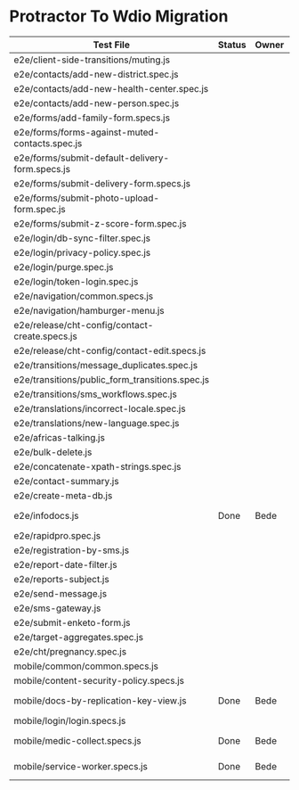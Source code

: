 # Protractor To Wdio Migration

|Test File	|Status	|Owner	|Pull Request Link	|Notes	|
|---	|---	|---	|---	|---	|
|e2e/client-side-transitions/muting.js	|	|	|	|	|
|e2e/contacts/add-new-district.spec.js	|	|	|	|	|
|e2e/contacts/add-new-health-center.spec.js	|	|	|	|	|
|e2e/contacts/add-new-person.spec.js	|	|	|	|	|
|e2e/forms/add-family-form.specs.js	|	|	|	|	|
|e2e/forms/forms-against-muted-contacts.spec.js	|	|	|	|	|
|e2e/forms/submit-default-delivery-form.specs.js	|	|	|	|	|
|e2e/forms/submit-delivery-form.specs.js	|	|	|	|	|
|e2e/forms/submit-photo-upload-form.spec.js	|	|	|	|	|
|e2e/forms/submit-z-score-form.spec.js	|	|	|	|	|
|e2e/login/db-sync-filter.spec.js	|	|	|	|	|
|e2e/login/privacy-policy.spec.js	|	|	|	|	|
|e2e/login/purge.spec.js	|	|	|	|	|
|e2e/login/token-login.spec.js	|	|	|	|	|
|e2e/navigation/common.specs.js	|	|	|	|	|
|e2e/navigation/hamburger-menu.js	|	|	|	|	|
|e2e/release/cht-config/contact-create.specs.js	|	|	|	|	|
|e2e/release/cht-config/contact-edit.specs.js	|	|	|	|	|
|e2e/transitions/message_duplicates.spec.js	|	|	|	|	|
|e2e/transitions/public_form_transitions.spec.js	|	|	|	|	|
|e2e/transitions/sms_workflows.spec.js	|	|	|	|	|
|e2e/translations/incorrect-locale.spec.js	|	|	|	|	|
|e2e/translations/new-language.spec.js	|	|	|	|	|
|e2e/africas-talking.js	|	|	|	|	|
|e2e/bulk-delete.js	|	|	|	|	|
|e2e/concatenate-xpath-strings.spec.js	|	|	|	|	|
|e2e/contact-summary.js	|	|	|	|	|
|e2e/create-meta-db.js	|	|	|	|	|
|e2e/infodocs.js	|Done	| Bede	|https://github.com/medic/cht-core/pull/7318	|	|
|e2e/rapidpro.spec.js	|	|	|	|	|
|e2e/registration-by-sms.js	|	|	|	|	|
|e2e/report-date-filter.js	|	|	|	|	|
|e2e/reports-subject.js	|	|	|	|	|
|e2e/send-message.js	|	|	|	|	|
|e2e/sms-gateway.js	|	|	|	|	|
|e2e/submit-enketo-form.js	|	|	|	|	|
|e2e/target-aggregates.spec.js	|	|	|	|	|
|e2e/cht/pregnancy.spec.js	|	|	|	|	|
|mobile/common/common.specs.js	|	|	|	|	|
|mobile/content-security-policy.specs.js	|	|	|	|	|
|mobile/docs-by-replication-key-view.js	|Done	|Bede	|https://github.com/medic/cht-core/pull/7318	|	|
|mobile/login/login.specs.js	|	|	|	|	|
|mobile/medic-collect.specs.js	| Done	|Bede	|https://github.com/medic/cht-core/pull/7318	|	|
|mobile/service-worker.specs.js	|Done	|Bede	|https://github.com/medic/cht-core/pull/7318	|	|
